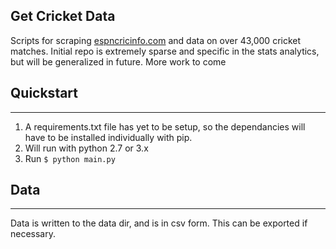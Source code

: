 ## Get Cricket Data

Scripts for scraping [espncricinfo.com](http://www.espncricinfo.com/) and data on over 43,000 cricket matches.
Initial repo is extremely sparse and specific in the stats analytics, but will be generalized in future. More work to come

## Quickstart
---

  1. A requirements.txt file has yet to be setup, so the dependancies will have to be installed individually with pip. 
  2. Will run with python 2.7 or 3.x
  3. Run `$ python main.py`

## Data
---

Data is written to the data dir, and is in csv form. This can be exported if necessary.




